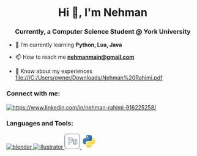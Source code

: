 <h1 align="center">Hi 👋, I'm Nehman</h1>
<h3 align="center">Currently, a Computer Science Student @ York University</h3>

- 🌱 I’m currently learning **Python, Lua, Java**

- 📫 How to reach me **nehmanmain@gmail.com**

- 📄 Know about my experiences [file:///C:/Users/owner/Downloads/Nehman%20Rahimi.pdf](file:///C:/Users/owner/Downloads/Nehman%20Rahimi.pdf)

<h3 align="left">Connect with me:</h3>
<p align="left">
<a href="https://linkedin.com/in/https://www.linkedin.com/in/nehman-rahimi-916225258/" target="blank"><img align="center" src="https://raw.githubusercontent.com/rahuldkjain/github-profile-readme-generator/master/src/images/icons/Social/linked-in-alt.svg" alt="https://www.linkedin.com/in/nehman-rahimi-916225258/" height="30" width="40" /></a>
</p>

<h3 align="left">Languages and Tools:</h3>
<p align="left"> <a href="https://www.blender.org/" target="_blank" rel="noreferrer"> <img src="https://download.blender.org/branding/community/blender_community_badge_white.svg" alt="blender" width="40" height="40"/> </a> <a href="https://www.adobe.com/in/products/illustrator.html" target="_blank" rel="noreferrer"> <img src="https://www.vectorlogo.zone/logos/adobe_illustrator/adobe_illustrator-icon.svg" alt="illustrator" width="40" height="40"/> </a> <a href="https://www.photoshop.com/en" target="_blank" rel="noreferrer"> <img src="https://raw.githubusercontent.com/devicons/devicon/master/icons/photoshop/photoshop-line.svg" alt="photoshop" width="40" height="40"/> </a> <a href="https://www.python.org" target="_blank" rel="noreferrer"> <img src="https://raw.githubusercontent.com/devicons/devicon/master/icons/python/python-original.svg" alt="python" width="40" height="40"/> </a> </p>
